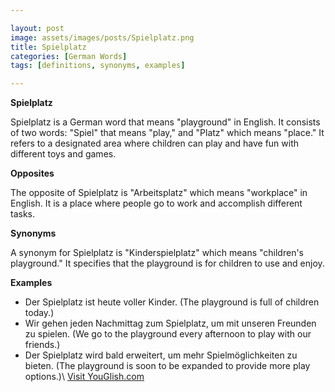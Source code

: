 ```yaml
---

layout: post
image: assets/images/posts/Spielplatz.png
title: Spielplatz
categories: [German Words]
tags: [definitions, synonyms, examples]

---
```


**Spielplatz**

Spielplatz is a German word that means "playground" in English. It consists of two words: "Spiel" that means "play," and "Platz" which means "place." It refers to a designated area where children can play and have fun with different toys and games.

**Opposites**

The opposite of Spielplatz is "Arbeitsplatz" which means "workplace" in English. It is a place where people go to work and accomplish different tasks.

**Synonyms**

A synonym for Spielplatz is "Kinderspielplatz" which means "children's playground." It specifies that the playground is for children to use and enjoy.

**Examples**

- Der Spielplatz ist heute voller Kinder. (The playground is full of children today.)
- Wir gehen jeden Nachmittag zum Spielplatz, um mit unseren Freunden zu spielen. (We go to the playground every afternoon to play with our friends.)
- Der Spielplatz wird bald erweitert, um mehr Spielmöglichkeiten zu bieten. (The playground is soon to be expanded to provide more play options.)\ <a id="yg-widget-0" class="youglish-widget" data-query="Spielplatz" data-lang="german" data-components="8412" data-auto-start="0" data-bkg-color="theme_light" data-title="How%20to%20pronounce%20Spielplatz%20in%20German"  rel="nofollow" href="https://youglish.com">Visit YouGlish.com</a><script async src="https://youglish.com/public/emb/widget.js" charset="utf-8"></script>